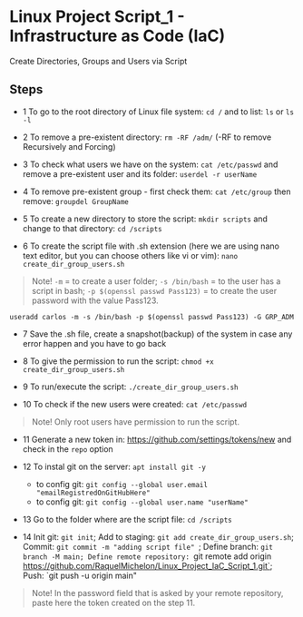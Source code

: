 # Linux Project Script_1 - Infrastructure as Code (IaC)
Create Directories, Groups and Users via Script

## Steps

- 1 To go to the root directory of Linux file system: `cd /` and to list: `ls` or `ls -l` 

- 2 To remove a pre-existent directory: `rm -RF /adm/` (-RF to remove Recursively and Forcing)

- 3 To check what users we have on the system: `cat /etc/passwd` and remove a pre-existent user and its folder: `userdel -r userName`

- 4 To remove pre-existent group - first check them: `cat /etc/group` then remove: `groupdel GroupName`

- 5 To create a new directory to store the script: `mkdir scripts` and change to that directory: `cd /scripts`

- 6 To create the script file with .sh extension (here we are using nano text editor, but you can choose others like vi or vim): `nano create_dir_group_users.sh`

> Note! `-m` = to create a user folder; `-s /bin/bash` = to the user has a script in bash; `-p $(openssl passwd Pass123)` = to create the user password with the value Pass123.

````
useradd carlos -m -s /bin/bash -p $(openssl passwd Pass123) -G GRP_ADM
````

- 7 Save the .sh file, create a snapshot(backup) of the system in case any error happen and you have to go back

- 8 To give the permission to run the script: `chmod +x create_dir_group_users.sh`

- 9 To run/execute the script: `./create_dir_group_users.sh`

- 10 To check if the new users were created: `cat /etc/passwd`

> Note! Only root users have permission to run the script.

- 11 Generate a new token in: https://github.com/settings/tokens/new and check in the `repo` option

- 12 To instal git on the server: `apt install git -y`

  - to config git: `git config --global user.email "emailRegistredOnGitHubHere" `
  - to config git: `git config --global user.name "userName" `

- 13 Go to the folder where are the script file: `cd /scripts`

- 14 Init git: `git init`; Add to staging: `git add create_dir_group_users.sh`; Commit: `git commit -m "adding script file" `; Define branch: `git branch -M main; Define remote repository: `git remote add origin https://github.com/RaquelMichelon/Linux_Project_IaC_Script_1.git`; Push: `git push -u origin main" 

> Note! In the password field that is asked by your remote repository, paste here the token created on the step 11.

